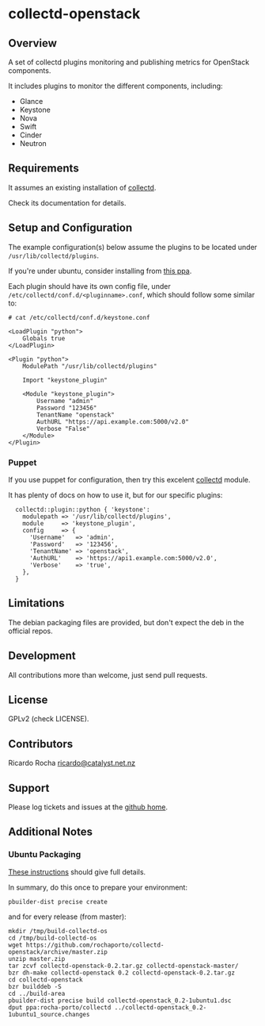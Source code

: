 collectd-openstack
==================

## Overview

A set of collectd plugins monitoring and publishing metrics for OpenStack components.

It includes plugins to monitor the different components, including:

* Glance
* Keystone
* Nova
* Swift
* Cinder
* Neutron

## Requirements

It assumes an existing installation of [collectd](http://collectd.org/documentation.shtml).

Check its documentation for details.

## Setup and Configuration

The example configuration(s) below assume the plugins to be located under `/usr/lib/collectd/plugins`.

If you're under ubuntu, consider installing from [this ppa](https://launchpad.net/~rocha-porto/+archive/collectd).

Each plugin should have its own config file, under `/etc/collectd/conf.d/<pluginname>.conf`, which
should follow some similar to:
```
# cat /etc/collectd/conf.d/keystone.conf

<LoadPlugin "python">
    Globals true
</LoadPlugin>

<Plugin "python">
    ModulePath "/usr/lib/collectd/plugins"

    Import "keystone_plugin"

    <Module "keystone_plugin">
        Username "admin"
        Password "123456"
        TenantName "openstack"
        AuthURL "https://api.example.com:5000/v2.0"
        Verbose "False"
    </Module>
</Plugin>
```

### Puppet

If you use puppet for configuration, then try this excelent [collectd](https://github.com/pdxcat/puppet-module-collectd) module.

It has plenty of docs on how to use it, but for our specific plugins:
```
  collectd::plugin::python { 'keystone':
    modulepath => '/usr/lib/collectd/plugins',
    module     => 'keystone_plugin',
    config     => {
      'Username'   => 'admin',
      'Password'   => '123456',
      'TenantName' => 'openstack',
      'AuthURL'    => 'https://api1.example.com:5000/v2.0',
      'Verbose'    => 'true',
    },
  }
```

## Limitations

The debian packaging files are provided, but don't expect the deb in the official repos.

## Development

All contributions more than welcome, just send pull requests.

## License

GPLv2 (check LICENSE).

## Contributors

Ricardo Rocha <ricardo@catalyst.net.nz>

## Support

Please log tickets and issues at the [github home](https://github.com/rochaporto/collectd-openstack/issues).

## Additional Notes

### Ubuntu Packaging

[These instructions](http://packaging.ubuntu.com/html/packaging-new-software.html) should give full details.

In summary, do this once to prepare your environment:
```
pbuilder-dist precise create
```

and for every release (from master):
```
mkdir /tmp/build-collectd-os
cd /tmp/build-collectd-os
wget https://github.com/rochaporto/collectd-openstack/archive/master.zip
unzip master.zip
tar zcvf collectd-openstack-0.2.tar.gz collectd-openstack-master/
bzr dh-make collectd-openstack 0.2 collectd-openstack-0.2.tar.gz
cd collectd-openstack
bzr builddeb -S
cd ../build-area
pbuilder-dist precise build collectd-openstack_0.2-1ubuntu1.dsc
dput ppa:rocha-porto/collectd ../collectd-openstack_0.2-1ubuntu1_source.changes
```
